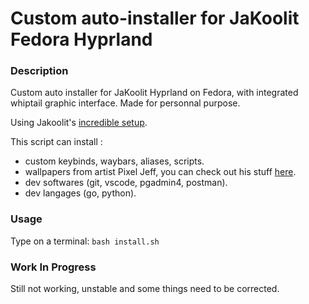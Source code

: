 # Custom auto-installer for JaKoolit Fedora Hyprland

### Description

Custom auto installer for JaKoolit Hyprland on Fedora, with integrated whiptail graphic interface. Made for personnal purpose. 

Using Jakoolit's [incredible setup](https://github.com/JaKooLit/Fedora-Hyprland).

This script can install : 

- custom keybinds, waybars, aliases, scripts.
- wallpapers from artist Pixel Jeff, you can check out his stuff [here](https://www.deviantart.com/pixeljeff).
- dev softwares (git, vscode, pgadmin4, postman).
- dev langages (go, python).

### Usage

Type on a terminal:
`bash install.sh`

### Work In Progress

Still not working, unstable and some things need to be corrected.
